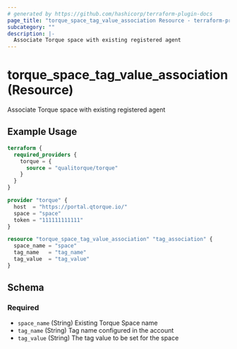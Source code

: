 ```yaml
---
# generated by https://github.com/hashicorp/terraform-plugin-docs
page_title: "torque_space_tag_value_association Resource - terraform-provider-torque"
subcategory: ""
description: |-
  Associate Torque space with existing registered agent
---
```


# torque_space_tag_value_association (Resource)

Associate Torque space with existing registered agent

## Example Usage

```terraform
terraform {
  required_providers {
    torque = {
      source = "qualitorque/torque"
    }
  }
}

provider "torque" {
  host  = "https://portal.qtorque.io/"
  space = "space"
  token = "111111111111"
}

resource "torque_space_tag_value_association" "tag_association" {
  space_name = "space"
  tag_name   = "tag_name"
  tag_value  = "tag_value"
}
```

<!-- schema generated by tfplugindocs -->
## Schema

### Required

- `space_name` (String) Existing Torque Space name
- `tag_name` (String) Tag name configured in the account
- `tag_value` (String) The tag value to be set for the space
